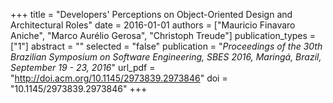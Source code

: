+++
title = "Developers' Perceptions on Object-Oriented Design and Architectural Roles"
date = 2016-01-01
authors = ["Mauricio Finavaro Aniche", "Marco Aurélio Gerosa", "Christoph Treude"]
publication_types = ["1"]
abstract = ""
selected = "false"
publication = "*Proceedings of the 30th Brazilian Symposium on Software Engineering, SBES 2016, Maringá, Brazil, September 19 - 23, 2016*"
url_pdf = "http://doi.acm.org/10.1145/2973839.2973846"
doi = "10.1145/2973839.2973846"
+++


